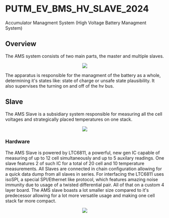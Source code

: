 # PUTM_EV_BMS_HV_SLAVE_2024
Accumulator Managment System (High Voltage Battery Managment System)

## Overview
The AMS system consists of two main parts, the master and multiple slaves.
<p align="center">
  <img src="https://github.com/user-attachments/assets/7aed0fef-9787-402d-a1e4-eb45de333efc">
</p>
The apparatus is responsible for the managment of the battery as a whole, determining it's states like: state of charge or unsafe state plausibility. It also supervises the turning on and off of the hv bus.

## Slave
The AMS Slave is a subsidiary system responsible for measuring all the cell voltages and strategically placed temperatures on one stack.
<p align="center"> 
  <img src="https://github.com/user-attachments/assets/0df92ec7-324f-46ee-9dd0-c78b7227534e">
</p>

### Hardware 
The AMS Slave is powered by LTC6811, a powerful, new gen IC capable of measuring of up to 12 cell simultaneously and up to 5 auxilary readings. One slave features 2 of such IC for a total of 20 cell and 10 temperature measurements. All Slaves are connected in chain configuration allowing for a quick data dump from all slaves in series. For interfacing the LTC6811 uses isoSPI, a special SPI/Ethernet like protocol, which features amazing noise immunity due to usage of a twisted differential pair. All of that on a custom 4 layer board. The AMS slave boasts a lot smaller size compared to it's predecessor allowing for a lot more versatile usage and making one cell stack far more compact. 

<p align="center"> 
  <img src="https://github.com/user-attachments/assets/36fcfc62-b281-4180-b4c2-4dea0c213393">
</p>

